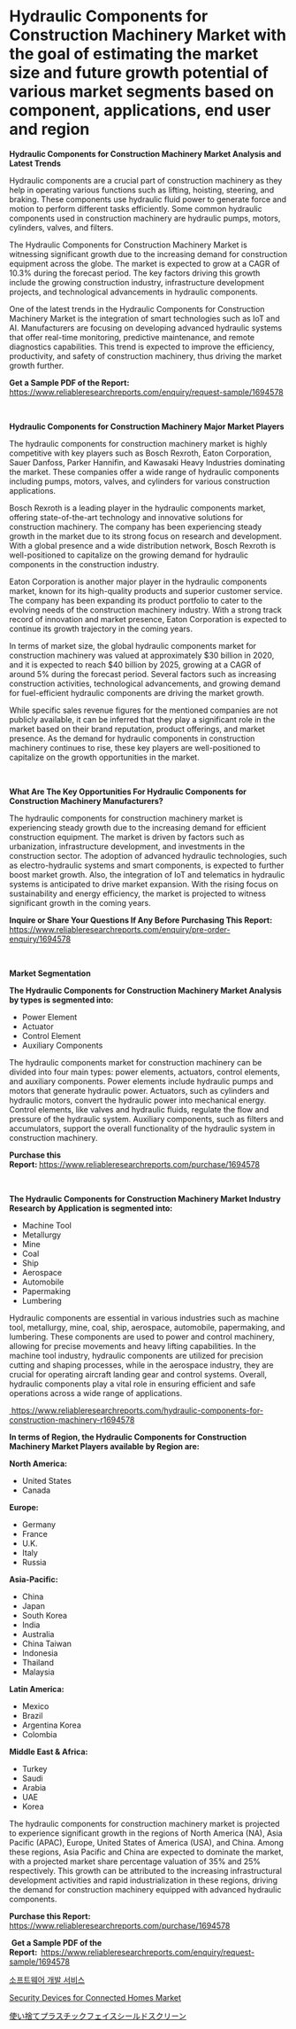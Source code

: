 <p><h1>Hydraulic Components for Construction Machinery Market with the goal of estimating the market size and future growth potential of various market segments based on component, applications, end user and region</h1></p><p><strong>Hydraulic Components for Construction Machinery Market Analysis and Latest Trends</strong></p>
<p><p>Hydraulic components are a crucial part of construction machinery as they help in operating various functions such as lifting, hoisting, steering, and braking. These components use hydraulic fluid power to generate force and motion to perform different tasks efficiently. Some common hydraulic components used in construction machinery are hydraulic pumps, motors, cylinders, valves, and filters.</p><p>The Hydraulic Components for Construction Machinery Market is witnessing significant growth due to the increasing demand for construction equipment across the globe. The market is expected to grow at a CAGR of 10.3% during the forecast period. The key factors driving this growth include the growing construction industry, infrastructure development projects, and technological advancements in hydraulic components.</p><p>One of the latest trends in the Hydraulic Components for Construction Machinery Market is the integration of smart technologies such as IoT and AI. Manufacturers are focusing on developing advanced hydraulic systems that offer real-time monitoring, predictive maintenance, and remote diagnostics capabilities. This trend is expected to improve the efficiency, productivity, and safety of construction machinery, thus driving the market growth further.</p></p>
<p><strong>Get a Sample PDF of the Report:&nbsp;</strong> <a href="https://www.reliableresearchreports.com/enquiry/request-sample/1694578">https://www.reliableresearchreports.com/enquiry/request-sample/1694578</a></p>
<p>&nbsp;</p>
<p><strong>Hydraulic Components for Construction Machinery Major Market Players</strong></p>
<p><p>The hydraulic components for construction machinery market is highly competitive with key players such as Bosch Rexroth, Eaton Corporation, Sauer Danfoss, Parker Hannifin, and Kawasaki Heavy Industries dominating the market. These companies offer a wide range of hydraulic components including pumps, motors, valves, and cylinders for various construction applications.</p><p>Bosch Rexroth is a leading player in the hydraulic components market, offering state-of-the-art technology and innovative solutions for construction machinery. The company has been experiencing steady growth in the market due to its strong focus on research and development. With a global presence and a wide distribution network, Bosch Rexroth is well-positioned to capitalize on the growing demand for hydraulic components in the construction industry.</p><p>Eaton Corporation is another major player in the hydraulic components market, known for its high-quality products and superior customer service. The company has been expanding its product portfolio to cater to the evolving needs of the construction machinery industry. With a strong track record of innovation and market presence, Eaton Corporation is expected to continue its growth trajectory in the coming years.</p><p>In terms of market size, the global hydraulic components market for construction machinery was valued at approximately $30 billion in 2020, and it is expected to reach $40 billion by 2025, growing at a CAGR of around 5% during the forecast period. Several factors such as increasing construction activities, technological advancements, and growing demand for fuel-efficient hydraulic components are driving the market growth.</p><p>While specific sales revenue figures for the mentioned companies are not publicly available, it can be inferred that they play a significant role in the market based on their brand reputation, product offerings, and market presence. As the demand for hydraulic components in construction machinery continues to rise, these key players are well-positioned to capitalize on the growth opportunities in the market.</p></p>
<p>&nbsp;</p>
<p><strong>What Are The Key Opportunities For Hydraulic Components for Construction Machinery Manufacturers?</strong></p>
<p><p>The hydraulic components for construction machinery market is experiencing steady growth due to the increasing demand for efficient construction equipment. The market is driven by factors such as urbanization, infrastructure development, and investments in the construction sector. The adoption of advanced hydraulic technologies, such as electro-hydraulic systems and smart components, is expected to further boost market growth. Also, the integration of IoT and telematics in hydraulic systems is anticipated to drive market expansion. With the rising focus on sustainability and energy efficiency, the market is projected to witness significant growth in the coming years.</p></p>
<p><strong>Inquire or Share Your Questions If Any Before Purchasing This Report:</strong> <a href="https://www.reliableresearchreports.com/enquiry/pre-order-enquiry/1694578">https://www.reliableresearchreports.com/enquiry/pre-order-enquiry/1694578</a></p>
<p>&nbsp;</p>
<p><strong>Market Segmentation</strong></p>
<p><strong>The Hydraulic Components for Construction Machinery Market Analysis by types is segmented into:</strong></p>
<p><ul><li>Power Element</li><li>Actuator</li><li>Control Element</li><li>Auxiliary Components</li></ul></p>
<p><p>The hydraulic components market for construction machinery can be divided into four main types: power elements, actuators, control elements, and auxiliary components. Power elements include hydraulic pumps and motors that generate hydraulic power. Actuators, such as cylinders and hydraulic motors, convert the hydraulic power into mechanical energy. Control elements, like valves and hydraulic fluids, regulate the flow and pressure of the hydraulic system. Auxiliary components, such as filters and accumulators, support the overall functionality of the hydraulic system in construction machinery.</p></p>
<p><strong>Purchase this Report:&nbsp;</strong><a href="https://www.reliableresearchreports.com/purchase/1694578">https://www.reliableresearchreports.com/purchase/1694578</a></p>
<p>&nbsp;</p>
<p><strong>The Hydraulic Components for Construction Machinery Market Industry Research by Application is segmented into:</strong></p>
<p><ul><li>Machine Tool</li><li>Metallurgy</li><li>Mine</li><li>Coal</li><li>Ship</li><li>Aerospace</li><li>Automobile</li><li>Papermaking</li><li>Lumbering</li></ul></p>
<p><p>Hydraulic components are essential in various industries such as machine tool, metallurgy, mine, coal, ship, aerospace, automobile, papermaking, and lumbering. These components are used to power and control machinery, allowing for precise movements and heavy lifting capabilities. In the machine tool industry, hydraulic components are utilized for precision cutting and shaping processes, while in the aerospace industry, they are crucial for operating aircraft landing gear and control systems. Overall, hydraulic components play a vital role in ensuring efficient and safe operations across a wide range of applications.</p></p>
<p><a href="https://www.reliableresearchreports.com/hydraulic-components-for-construction-machinery-r1694578">&nbsp;https://www.reliableresearchreports.com/hydraulic-components-for-construction-machinery-r1694578</a></p>
<p><strong>In terms of Region, the Hydraulic Components for Construction Machinery Market Players available by Region are:</strong></p>
<p>
    <p> <strong> North America: </strong>
        <ul>
            <li>United States</li>
            <li>Canada</li>
        </ul>
        </p> 
    <p> <strong> Europe: </strong>
        <ul>
            <li>Germany</li>
            <li>France</li>
            <li>U.K.</li>
            <li>Italy</li>
            <li>Russia</li>
        </ul>
        </p> 
    <p> <strong> Asia-Pacific: </strong>
        <ul>
            <li>China</li>
            <li>Japan</li>
            <li>South Korea</li>
            <li>India</li>
            <li>Australia</li>
            <li>China Taiwan</li>
            <li>Indonesia</li>
            <li>Thailand</li>
            <li>Malaysia</li>
        </ul>
        </p> 
    <p> <strong> Latin America: </strong>
        <ul>
            <li>Mexico</li>
            <li>Brazil</li>
            <li>Argentina Korea</li>
            <li>Colombia</li>
        </ul>
        </p> 
    <p> <strong> Middle East & Africa: </strong>
        <ul>
            <li>Turkey</li>
            <li>Saudi</li>
            <li>Arabia</li>
            <li>UAE</li>
            <li>Korea</li>
        </ul>
    </p>
    </p>
<p><p>The hydraulic components for construction machinery market is projected to experience significant growth in the regions of North America (NA), Asia Pacific (APAC), Europe, United States of America (USA), and China. Among these regions, Asia Pacific and China are expected to dominate the market, with a projected market share percentage valuation of 35% and 25% respectively. This growth can be attributed to the increasing infrastructural development activities and rapid industrialization in these regions, driving the demand for construction machinery equipped with advanced hydraulic components.</p></p>
<p><strong>Purchase this Report: </strong><a href="https://www.reliableresearchreports.com/purchase/1694578">https://www.reliableresearchreports.com/purchase/1694578</a></p>
<p>&nbsp;<strong>Get a Sample PDF of the Report:&nbsp;&nbsp;</strong><a href="https://www.reliableresearchreports.com/enquiry/request-sample/1694578">https://www.reliableresearchreports.com/enquiry/request-sample/1694578</a></p>
<p><strong></strong></p>
<p><p><a href="https://github.com/AlbertotDouglas44367/Market-Research-Report-List-2/blob/main/9590397183819.md">소프트웨어 개발 서비스</a></p><p><a href="https://medium.com/@valroy852472024/security-devices-for-connected-homes-market-share-and-new-trends-analysis-by-its-type-8e3079b7921a">Security Devices for Connected Homes Market</a></p><p><a href="https://github.com/reliezer65/Market-Research-Report-List-2/blob/main/1800510126583.md">使い捨てプラスチックフェイスシールドスクリーン</a></p></p>